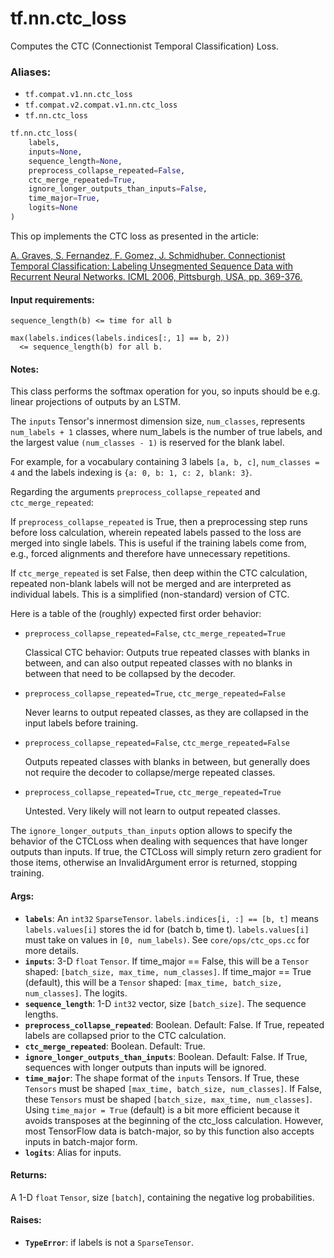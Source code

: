 <div itemscope itemtype="http://developers.google.com/ReferenceObject">
<meta itemprop="name" content="tf.nn.ctc_loss" />
<meta itemprop="path" content="Stable" />
</div>

# tf.nn.ctc_loss

Computes the CTC (Connectionist Temporal Classification) Loss.

### Aliases:

* `tf.compat.v1.nn.ctc_loss`
* `tf.compat.v2.compat.v1.nn.ctc_loss`
* `tf.nn.ctc_loss`

``` python
tf.nn.ctc_loss(
    labels,
    inputs=None,
    sequence_length=None,
    preprocess_collapse_repeated=False,
    ctc_merge_repeated=True,
    ignore_longer_outputs_than_inputs=False,
    time_major=True,
    logits=None
)
```

<!-- Placeholder for "Used in" -->

This op implements the CTC loss as presented in the article:

[A. Graves, S. Fernandez, F. Gomez, J. Schmidhuber.
Connectionist Temporal Classification: Labeling Unsegmented Sequence Data
with Recurrent Neural Networks. ICML 2006, Pittsburgh, USA,
pp. 369-376.](http://www.cs.toronto.edu/~graves/icml_2006.pdf)

#### Input requirements:



```
sequence_length(b) <= time for all b

max(labels.indices(labels.indices[:, 1] == b, 2))
  <= sequence_length(b) for all b.
```

#### Notes:



This class performs the softmax operation for you, so inputs should
be e.g. linear projections of outputs by an LSTM.

The `inputs` Tensor's innermost dimension size, `num_classes`, represents
`num_labels + 1` classes, where num_labels is the number of true labels, and
the largest value `(num_classes - 1)` is reserved for the blank label.

For example, for a vocabulary containing 3 labels `[a, b, c]`,
`num_classes = 4` and the labels indexing is `{a: 0, b: 1, c: 2, blank: 3}`.

Regarding the arguments `preprocess_collapse_repeated` and
`ctc_merge_repeated`:

If `preprocess_collapse_repeated` is True, then a preprocessing step runs
before loss calculation, wherein repeated labels passed to the loss
are merged into single labels.  This is useful if the training labels come
from, e.g., forced alignments and therefore have unnecessary repetitions.

If `ctc_merge_repeated` is set False, then deep within the CTC calculation,
repeated non-blank labels will not be merged and are interpreted
as individual labels.  This is a simplified (non-standard) version of CTC.

Here is a table of the (roughly) expected first order behavior:

* `preprocess_collapse_repeated=False`, `ctc_merge_repeated=True`

  Classical CTC behavior: Outputs true repeated classes with blanks in
  between, and can also output repeated classes with no blanks in
  between that need to be collapsed by the decoder.

* `preprocess_collapse_repeated=True`, `ctc_merge_repeated=False`

  Never learns to output repeated classes, as they are collapsed
  in the input labels before training.

* `preprocess_collapse_repeated=False`, `ctc_merge_repeated=False`

  Outputs repeated classes with blanks in between, but generally does not
  require the decoder to collapse/merge repeated classes.

* `preprocess_collapse_repeated=True`, `ctc_merge_repeated=True`

  Untested.  Very likely will not learn to output repeated classes.

The `ignore_longer_outputs_than_inputs` option allows to specify the behavior
of the CTCLoss when dealing with sequences that have longer outputs than
inputs. If true, the CTCLoss will simply return zero gradient for those
items, otherwise an InvalidArgument error is returned, stopping training.

#### Args:


* <b>`labels`</b>: An `int32` `SparseTensor`.
  `labels.indices[i, :] == [b, t]` means `labels.values[i]` stores the id
    for (batch b, time t). `labels.values[i]` must take on values in `[0,
    num_labels)`. See `core/ops/ctc_ops.cc` for more details.
* <b>`inputs`</b>: 3-D `float` `Tensor`.
  If time_major == False, this will be a `Tensor` shaped: `[batch_size,
    max_time, num_classes]`.
  If time_major == True (default), this will be a `Tensor` shaped:
    `[max_time, batch_size, num_classes]`. The logits.
* <b>`sequence_length`</b>: 1-D `int32` vector, size `[batch_size]`. The sequence
  lengths.
* <b>`preprocess_collapse_repeated`</b>: Boolean.  Default: False. If True, repeated
  labels are collapsed prior to the CTC calculation.
* <b>`ctc_merge_repeated`</b>: Boolean.  Default: True.
* <b>`ignore_longer_outputs_than_inputs`</b>: Boolean. Default: False. If True,
  sequences with longer outputs than inputs will be ignored.
* <b>`time_major`</b>: The shape format of the `inputs` Tensors. If True, these
  `Tensors` must be shaped `[max_time, batch_size, num_classes]`. If False,
  these `Tensors` must be shaped `[batch_size, max_time, num_classes]`.
  Using `time_major = True` (default) is a bit more efficient because it
  avoids transposes at the beginning of the ctc_loss calculation.  However,
  most TensorFlow data is batch-major, so by this function also accepts
  inputs in batch-major form.
* <b>`logits`</b>: Alias for inputs.


#### Returns:

A 1-D `float` `Tensor`, size `[batch]`, containing the negative log
  probabilities.



#### Raises:


* <b>`TypeError`</b>: if labels is not a `SparseTensor`.